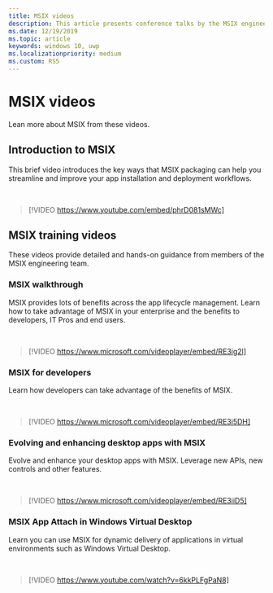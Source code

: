 ```yaml
---
title: MSIX videos
description: This article presents conference talks by the MSIX engineering team about topics related to MSIX packaging and deployment.
ms.date: 12/19/2019
ms.topic: article
keywords: windows 10, uwp
ms.localizationpriority: medium
ms.custom: RS5
---
```


# MSIX videos

Lean more about MSIX from these videos.

## Introduction to MSIX

This brief video introduces the key ways that MSIX packaging can help you streamline and improve your app installation and deployment workflows.

<br/>

> [!VIDEO https://www.youtube.com/embed/phrD081sMWc]

## MSIX training videos

These videos provide detailed and hands-on guidance from members of the MSIX engineering team.

### MSIX walkthrough

MSIX provides lots of benefits across the app lifecycle management. Learn how to take advantage of MSIX in your enterprise and the benefits to developers, IT Pros and end users.

<br/>

>[!VIDEO https://www.microsoft.com/videoplayer/embed/RE3ig2l]

### MSIX for developers

Learn how developers can take advantage of the benefits of MSIX.

<br/>

>[!VIDEO https://www.microsoft.com/videoplayer/embed/RE3i5DH]

### Evolving and enhancing desktop apps with MSIX

Evolve and enhance your desktop apps with MSIX. Leverage new APIs, new controls and other features.

<br/>

>[!VIDEO https://www.microsoft.com/videoplayer/embed/RE3iiD5]

### MSIX App Attach in Windows Virtual Desktop

Learn you can use MSIX for dynamic delivery of applications in virtual environments such as Windows Virtual Desktop.

<br/>

>[!VIDEO https://www.youtube.com/watch?v=6kkPLFgPaN8]

